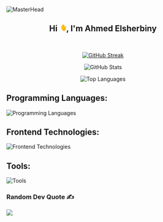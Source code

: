 ![MasterHead](https://i.redd.it/bpxxqqvps4h91.gif)

<div align="center">
  <h2>Hi <span><img src="Assets/waving-hand.gif" width="18px"/></span>, I'm Ahmed Elsherbiny</h2>
</div>

<br>

<div align="center">

[![GitHub Streak](https://github-readme-streak-stats.herokuapp.com?user=ahmedelsherbiny0)](https://git.io/streak-stats)

![GitHub Stats](https://github-readme-stats.vercel.app/api?username=ahmedelsherbiny0&theme=chartreuse-dark&hide_border=false&include_all_commits=false&count_private=false)

![Top Languages](https://github-readme-stats.vercel.app/api/top-langs/?username=ahmedelsherbiny0&theme=chartreuse-dark&hide_border=false&include_all_commits=false&count_private=false&layout=compact)

</div>

## Programming Languages:

![Programming Languages](https://skillicons.dev/icons?i=c,cpp,java,py)

## Frontend Technologies:

![Frontend Technologies](https://skillicons.dev/icons?i=html,css,js,ts,bootstrap,tailwind,react)

## Tools:

![Tools](https://skillicons.dev/icons?i=bash,git,github,arduino,jenkins,docker,vscode)

### Random Dev Quote ✍️

![](https://quotes-github-readme.vercel.app/api?type=horizontal&theme=light)

<!-- [![](https://visitcount.itsvg.in/api?id=ahmedelsherbiny0&icon=0&color=12)](https://visitcount.itsvg.in) -->
<!-- Proudly created with GPRM ( https://gprm.itsvg.in ) -->
